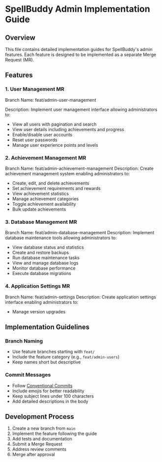 # SpellBuddy Admin Implementation Guide

## Overview
This file contains detailed implementation guides for SpellBuddy's admin features. Each feature is designed to be implemented as a separate Merge Request (MR).

## Features

### 1. User Management MR

Branch Name: feat/admin-user-management

Description:
Implement user management interface allowing administrators to:

- View all users with pagination and search
- View user details including achievements and progress
- Enable/disable user accounts
- Reset user passwords
- Manage user experience points and levels

### 2. Achievement Management MR

Branch Name: feat/admin-achievement-management
Description:
Create achievement management system enabling administrators to:

- Create, edit, and delete achievements
- Set achievement requirements and rewards
- View achievement statistics
- Manage achievement categories
- Toggle achievement availability
- Bulk update achievements

### 3. Database Management MR

Branch Name: feat/admin-database-management
Description:
Implement database maintenance tools allowing administrators to:

- View database status and statistics
- Create and restore backups
- Run database maintenance tasks
- View and manage database logs
- Monitor database performance
- Execute database migrations

### 4. Application Settings MR

Branch Name: feat/admin-settings
Description:
Create application settings interface enabling administrators to:

- Manage version upgrades

## Implementation Guidelines

### Branch Naming

- Use feature branches starting with `feat/`
- Include the feature category (e.g., `feat/admin-users`)
- Keep names short but descriptive

### Commit Messages

- Follow [Conventional Commits](https://www.conventionalcommits.org/)
- Include emojis for better readability
- Keep subject lines under 100 characters
- Add detailed descriptions in the body

## Development Process

1. Create a new branch from `main`
2. Implement the feature following the guide
3. Add tests and documentation
4. Submit a Merge Request
5. Address review comments
6. Merge after approval
